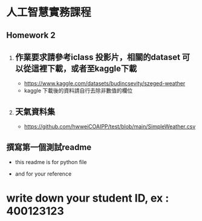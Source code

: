 # 人工智慧實務課程

## Homework 2
1. 作業要求請參考iclass 投影片，相關的dataset 可以從這裡下載，或者至kaggle下載
    -
      -  https://www.kaggle.com/datasets/budincsevity/szeged-weather
    -
      kaggle 下載後的資料請自行去除非數值的欄位
2. 天氣資料集
    -
      - https://github.com/hwweiCOAIPP/test/blob/main/SimpleWeather.csv


## 撰寫第一個測試readme 

- this readme is for python file

- and for your reference

# write down your student ID, ex :   400123123
